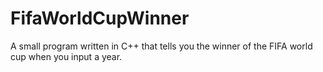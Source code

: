 # FifaWorldCupWinner
A small program written in C++ that tells you the winner of the FIFA world cup when you input a year.
